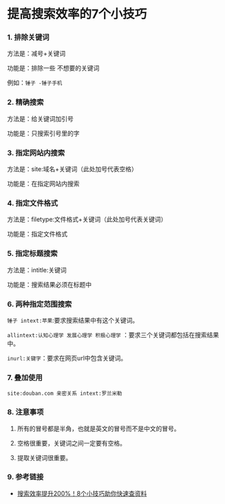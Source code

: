 # 提高搜索效率的7个小技巧


### 1. 排除关键词

方法是：减号+关键词

功能是：排除一些  不想要的关键词

例如：`锤子 -锤子手机`

### 2. 精确搜索

方法是：给关键词加引号

功能是：只搜索引号里的字

### 3. 指定网站内搜索

方法是：site:域名+关键词（此处加号代表空格）

功能是：在指定网站内搜索

### 4. 指定文件格式

方法是：filetype:文件格式+关键词（此处加号代表关键词）

功能是：指定文件格式

### 5. 指定标题搜索

方法是：intitle:关键词

功能是：搜索结果必须在标题中

### 6. 两种指定范围搜索

`锤子 intext:苹果`:要求搜索结果中有这个关键词。

`allintext:认知心理学 发展心理学 积极心理学` ：要求三个关键词都包括在搜索结果中。

`inurl:关键字`：要求在网页url中包含关键词。

### 7. 叠加使用

`site:douban.com 亲密关系 intext:罗兰米勒`

### 8. 注意事项

1. 所有的冒号都是半角，也就是英文的冒号而不是中文的冒号。

2. 空格很重要，关键词之间一定要有空格。
3. 提取关键词很重要。

### 9. 参考链接

+ [搜索效率提升200%！8个小技巧助你快速查资料](https://www.bilibili.com/video/BV1YK4y1t7bg)


